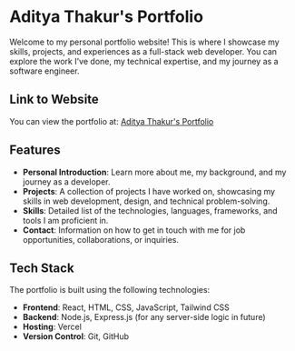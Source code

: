 # Aditya Thakur's Portfolio

Welcome to my personal portfolio website! This is where I showcase my skills, projects, and experiences as a full-stack web developer. You can explore the work I've done, my technical expertise, and my journey as a software engineer.

## Link to Website
You can view the portfolio at: [Aditya Thakur's Portfolio](https://adityathakur.vercel.app/)

## Features
- **Personal Introduction**: Learn more about me, my background, and my journey as a developer.
- **Projects**: A collection of projects I have worked on, showcasing my skills in web development, design, and technical problem-solving.
- **Skills**: Detailed list of the technologies, languages, frameworks, and tools I am proficient in.
- **Contact**: Information on how to get in touch with me for job opportunities, collaborations, or inquiries.

## Tech Stack
The portfolio is built using the following technologies:
- **Frontend**: React, HTML, CSS, JavaScript, Tailwind CSS
- **Backend**: Node.js, Express.js (for any server-side logic in future)
- **Hosting**: Vercel
- **Version Control**: Git, GitHub
